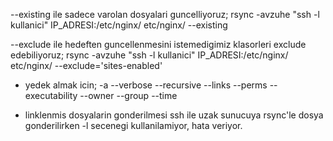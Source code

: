 --existing ile sadece varolan dosyalari guncelliyoruz;
rsync -avzuhe "ssh -l kullanici" IP_ADRESI:/etc/nginx/ etc/nginx/ --existing

--exclude ile hedeften guncellenmesini istemedigimiz klasorleri exclude edebiliyoruz;
rsync -avzuhe "ssh -l kullanici" IP_ADRESI:/etc/nginx/ etc/nginx/ --exclude='sites-enabled'

* yedek almak icin;
 -a --verbose --recursive --links --perms --executability --owner --group
 --time

* linklenmis dosyalarin gonderilmesi
ssh ile uzak sunucuya rsync'le dosya gonderilirken -l secenegi kullanilamiyor,
hata veriyor.

